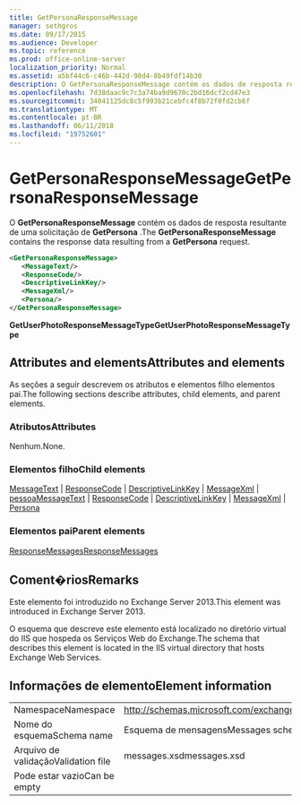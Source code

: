 ```yaml
---
title: GetPersonaResponseMessage
manager: sethgros
ms.date: 09/17/2015
ms.audience: Developer
ms.topic: reference
ms.prod: office-online-server
localization_priority: Normal
ms.assetid: a5bf44c6-c46b-442d-98d4-8b49fdf14b30
description: O GetPersonaResponseMessage contém os dados de resposta resultante de uma solicitação de GetPersona.
ms.openlocfilehash: 7d38daac9c7c3a74ba9d9670c2bd16dcf2cd47e3
ms.sourcegitcommit: 34041125dc8c5f993b21cebfc4f8b72f0fd2cb6f
ms.translationtype: MT
ms.contentlocale: pt-BR
ms.lasthandoff: 06/11/2018
ms.locfileid: "19752601"
---
```

# <a name="getpersonaresponsemessage"></a><span data-ttu-id="30b10-103">GetPersonaResponseMessage</span><span class="sxs-lookup"><span data-stu-id="30b10-103">GetPersonaResponseMessage</span></span>

<span data-ttu-id="30b10-104">O **GetPersonaResponseMessage** contém os dados de resposta resultante de uma solicitação de **GetPersona** .</span><span class="sxs-lookup"><span data-stu-id="30b10-104">The **GetPersonaResponseMessage** contains the response data resulting from a **GetPersona** request.</span></span> 
  
```XML
<GetPersonaResponseMessage>
   <MessageText/>
   <ResponseCode/>
   <DescriptiveLinkKey/>
   <MessageXml/>
   <Persona/>
</GetPersonaResponseMessage>
```

 <span data-ttu-id="30b10-105">**GetUserPhotoResponseMessageType**</span><span class="sxs-lookup"><span data-stu-id="30b10-105">**GetUserPhotoResponseMessageType**</span></span>
## <a name="attributes-and-elements"></a><span data-ttu-id="30b10-106">Attributes and elements</span><span class="sxs-lookup"><span data-stu-id="30b10-106">Attributes and elements</span></span>

<span data-ttu-id="30b10-107">As seções a seguir descrevem os atributos e elementos filho elementos pai.</span><span class="sxs-lookup"><span data-stu-id="30b10-107">The following sections describe attributes, child elements, and parent elements.</span></span>
  
### <a name="attributes"></a><span data-ttu-id="30b10-108">Atributos</span><span class="sxs-lookup"><span data-stu-id="30b10-108">Attributes</span></span>

<span data-ttu-id="30b10-109">Nenhum.</span><span class="sxs-lookup"><span data-stu-id="30b10-109">None.</span></span>
  
### <a name="child-elements"></a><span data-ttu-id="30b10-110">Elementos filho</span><span class="sxs-lookup"><span data-stu-id="30b10-110">Child elements</span></span>

<span data-ttu-id="30b10-111">[MessageText](messagetext.md) | [ResponseCode](responsecode.md) | [DescriptiveLinkKey](descriptivelinkkey.md) | [MessageXml](messagexml.md) | [pessoa](persona.md)</span><span class="sxs-lookup"><span data-stu-id="30b10-111">[MessageText](messagetext.md) | [ResponseCode](responsecode.md) | [DescriptiveLinkKey](descriptivelinkkey.md) | [MessageXml](messagexml.md) | [Persona](persona.md)</span></span>
  
### <a name="parent-elements"></a><span data-ttu-id="30b10-112">Elementos pai</span><span class="sxs-lookup"><span data-stu-id="30b10-112">Parent elements</span></span>

[<span data-ttu-id="30b10-113">ResponseMessages</span><span class="sxs-lookup"><span data-stu-id="30b10-113">ResponseMessages</span></span>](responsemessages.md)
  
## <a name="remarks"></a><span data-ttu-id="30b10-114">Coment�rios</span><span class="sxs-lookup"><span data-stu-id="30b10-114">Remarks</span></span>

<span data-ttu-id="30b10-115">Este elemento foi introduzido no Exchange Server 2013.</span><span class="sxs-lookup"><span data-stu-id="30b10-115">This element was introduced in Exchange Server 2013.</span></span>
  
<span data-ttu-id="30b10-116">O esquema que descreve este elemento está localizado no diretório virtual do IIS que hospeda os Serviços Web do Exchange.</span><span class="sxs-lookup"><span data-stu-id="30b10-116">The schema that describes this element is located in the IIS virtual directory that hosts Exchange Web Services.</span></span>
  
## <a name="element-information"></a><span data-ttu-id="30b10-117">Informações de elemento</span><span class="sxs-lookup"><span data-stu-id="30b10-117">Element information</span></span>

|||
|:-----|:-----|
|<span data-ttu-id="30b10-118">Namespace</span><span class="sxs-lookup"><span data-stu-id="30b10-118">Namespace</span></span>  <br/> |http://schemas.microsoft.com/exchange/services/2006/messages  <br/> |
|<span data-ttu-id="30b10-119">Nome do esquema</span><span class="sxs-lookup"><span data-stu-id="30b10-119">Schema name</span></span>  <br/> |<span data-ttu-id="30b10-120">Esquema de mensagens</span><span class="sxs-lookup"><span data-stu-id="30b10-120">Messages schema</span></span>  <br/> |
|<span data-ttu-id="30b10-121">Arquivo de validação</span><span class="sxs-lookup"><span data-stu-id="30b10-121">Validation file</span></span>  <br/> |<span data-ttu-id="30b10-122">messages.xsd</span><span class="sxs-lookup"><span data-stu-id="30b10-122">messages.xsd</span></span>  <br/> |
|<span data-ttu-id="30b10-123">Pode estar vazio</span><span class="sxs-lookup"><span data-stu-id="30b10-123">Can be empty</span></span>  <br/> ||
   

